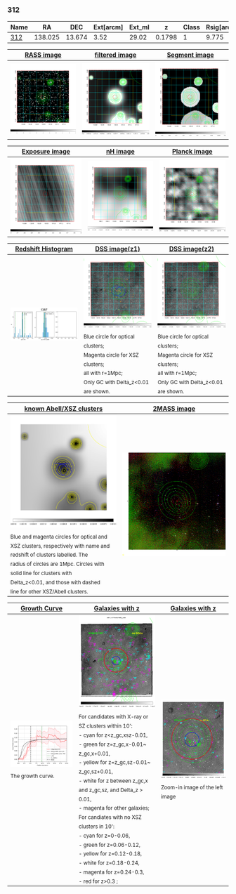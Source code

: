 <div STYLE="page-break-after: always;"></div>

### 312

|Name          |RA          |DEC      | Ext[arcm] | Ext_ml | z    | Class| Rsig[arcmin] | CRsig[c/s] | CR500[c/s] | R500[Mpc] |L500[erg/s]|F500[erg/s/cm^2]| M500[Msun]|Tx[keV]|beta|GC(XSZ,Delta_z<0.01)| GC(OPT,Delta_z<0.01)|GC|alias|
|--------------|------------|------------|---|---|-----------|--------|------|------|----|----|----|----|----|----|----|----|----|----|---|
|[312](script/312.md)     | 138.025       | 13.674       | 3.52    | 29.02   | 0.1798 | 1   | 9.775 |0.091 |0.084 |0.940 |1.426e+44 |1.572e-12 |2.818e+14 |4.298 |2.137 |-, |redMaPPer, |-, |t167|

|[RASS image](../image/312/312_img.pdf)|[filtered image](../image/312/312_fil.pdf)|[Segment image](../image/312/312_seg.pdf)|
|-------------------|--------------------|-------------------|
| <img src="../image/312/312_img.png" width="300">  | <img src="../image/312/312_fil.png" width="300">   | <img src="../image/312/312_seg.png" width="300">  |

|[Exposure image](../image/312/312_mex.pdf)| [nH image](../image/312/312_nh.pdf)| [Planck image](../image/312/312_p.pdf)|
|-------------------|--------------------|-------------------|
|<img src="../image/312/312_mex.png" width="300">   | <img src="../image/312/312_nh.png" width="300">    | <img src="../image/312/312_p.png" width="300"> |

|[Redshift Histogram](../image/312/312_zg.pdf) | [DSS image(z1)](../image/312/312_dss_z1.pdf)      |  [DSS image(z2)](../image/312/312_dss_z2.pdf)    |
|-------------------|--------------------|-------------------|
|<img src="../image/312/312_zg.png" width="300"> |<img src="../image/312/312_dss_z1.png" width="300"> <sub><br>Blue circle for optical clusters; <br>Magenta circle for XSZ clusters; <br>all with r=1Mpc; <br>Only GC with Delta_z<0.01 are shown. </sub>| <img src="../image/312/312_dss_z2.png" width="300"><sub><br>Blue circle for optical clusters; <br>Magenta circle for XSZ clusters; <br>all with r=1Mpc; <br>Only GC with Delta_z<0.01 are shown. </sub> |

|[known Abell/XSZ clusters](../image/312/312_m.pdf) | [2MASS image](../image/312/312_2mass.pdf)      |
|-------------------|-------------------|
|<img src=../image/312/312_m.png width="300"> <sub><br>Blue and magenta circles for optical and <br>XSZ clusters, respectively with name and <br>redshift of clusters labelled. The <br>radius of circles are 1Mpc. Circles with <br>solid line for clusters with <br>Delta_z<0.01, and those with dashed <br>line for other XSZ/Abell clusters.        </sub>|<img src="../image/312/312_2mass.png" width="300">  |

|[Growth Curve](../image/312/312_gca_all.png) |[Galaxies with z](../image/312/312_opt_ned.pdf) |[Galaxies with z](../image/312/312_opt_ned_zoom.pdf) |
|-------------------|-------------------|-------------------|
| <img src="../image/312/312_gca_all.png" width="300"> <sub><br>The growth curve.</sub>| <img src=../image/312/312_opt_ned.png width="300"> <br><sub> For candidates with X-ray or SZ clusters within 10': <br> - cyan for z<z_gc,xsz-0.01, <br> - green for z=z_gc,x-0.01~ z_gc,x+0.01, <br> - yellow for z=z_gc,sz-0.01~ z_gc,sz+0.01, <br> - white for z between z_gc,x and z_gc,sz, and Delta_z > 0.01, <br> - magenta for other galaxies; <br>For candiates with no XSZ clusters in 10': <br> - cyan for z=0-0.06, <br> - green for z=0.06-0.12, <br> - yellow for z=0.12-0.18, <br> - white for z=0.18-0.24, <br> - magenta for z=0.24-0.3, <br> - red for z>0.3 ;  </sub>|<img src=../image/312/312_opt_ned_zoom.png width="300">  <br><sub> Zoom-in image of the left image</sub>|




